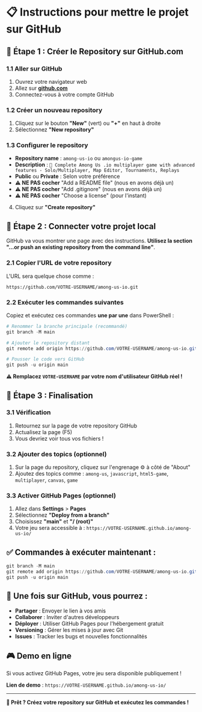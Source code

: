 # 📋 Instructions pour mettre le projet sur GitHub

## 🎯 **Étape 1 : Créer le Repository sur GitHub.com**

### **1.1 Aller sur GitHub**
1. Ouvrez votre navigateur web
2. Allez sur **[github.com](https://github.com)**
3. Connectez-vous à votre compte GitHub

### **1.2 Créer un nouveau repository**
1. Cliquez sur le bouton **"New"** (vert) ou **"+"** en haut à droite
2. Sélectionnez **"New repository"**

### **1.3 Configurer le repository**
- **Repository name** : `among-us-io` ou `amongus-io-game`
- **Description** : `🚀 Complete Among Us .io multiplayer game with advanced features - Solo/Multiplayer, Map Editor, Tournaments, Replays`
- **Public** ou **Private** : Selon votre préférence
- **⚠️ NE PAS cocher** "Add a README file" (nous en avons déjà un)
- **⚠️ NE PAS cocher** "Add .gitignore" (nous en avons déjà un)
- **⚠️ NE PAS cocher** "Choose a license" (pour l'instant)

4. Cliquez sur **"Create repository"**

## 🔗 **Étape 2 : Connecter votre projet local**

GitHub va vous montrer une page avec des instructions. **Utilisez la section "...or push an existing repository from the command line"**.

### **2.1 Copier l'URL de votre repository**
L'URL sera quelque chose comme :
```
https://github.com/VOTRE-USERNAME/among-us-io.git
```

### **2.2 Exécuter les commandes suivantes**

Copiez et exécutez ces commandes **une par une** dans PowerShell :

```powershell
# Renommer la branche principale (recommandé)
git branch -M main

# Ajouter le repository distant
git remote add origin https://github.com/VOTRE-USERNAME/among-us-io.git

# Pousser le code vers GitHub
git push -u origin main
```

**⚠️ Remplacez `VOTRE-USERNAME` par votre nom d'utilisateur GitHub réel !**

## 🎯 **Étape 3 : Finalisation**

### **3.1 Vérification**
1. Retournez sur la page de votre repository GitHub
2. Actualisez la page (F5)
3. Vous devriez voir tous vos fichiers !

### **3.2 Ajouter des topics (optionnel)**
1. Sur la page du repository, cliquez sur l'engrenage ⚙️ à côté de "About"
2. Ajoutez des topics comme : `among-us`, `javascript`, `html5-game`, `multiplayer`, `canvas`, `game`

### **3.3 Activer GitHub Pages (optionnel)**
1. Allez dans **Settings** > **Pages**
2. Sélectionnez **"Deploy from a branch"**
3. Choisissez **"main"** et **"/ (root)"**
4. Votre jeu sera accessible à : `https://VOTRE-USERNAME.github.io/among-us-io/`

## ✅ **Commandes à exécuter maintenant :**

```powershell
git branch -M main
git remote add origin https://github.com/VOTRE-USERNAME/among-us-io.git
git push -u origin main
```

## 🚀 **Une fois sur GitHub, vous pourrez :**

- **Partager** : Envoyer le lien à vos amis
- **Collaborer** : Inviter d'autres développeurs
- **Déployer** : Utiliser GitHub Pages pour l'hébergement gratuit
- **Versioning** : Gérer les mises à jour avec Git
- **Issues** : Tracker les bugs et nouvelles fonctionnalités

## 🎮 **Demo en ligne**
Si vous activez GitHub Pages, votre jeu sera disponible publiquement !

**Lien de demo** : `https://VOTRE-USERNAME.github.io/among-us-io/`

---

**🎯 Prêt ? Créez votre repository sur GitHub et exécutez les commandes !**